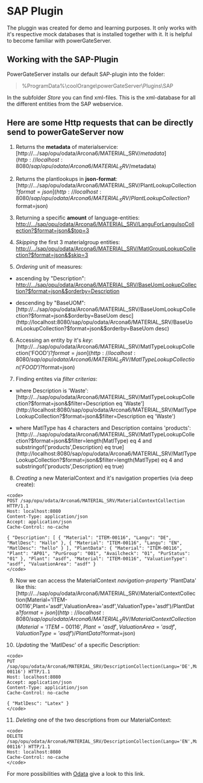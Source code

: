 # SAP Plugin

The pluggin was created for demo and learning purposes. It only works with it's respective mock databases that is installed together with it.
It is helpful to become familiar with powerGateServer.

## Working with the SAP-Plugin

PowerGateServer installs our default SAP-plugin into the folder:
> %ProgramData%\coolOrange\powerGateServer\Plugins\SAP

In the subfolder *Store* you can find xml-files. This is the xml-database for all the different entities from the SAP webservice.

## Here are some Http requests that can be directly send to powerGateServer now

1. Returns the **metadata** of materialservice: 
[http://.../sap/opu/odata/Arcona6/MATERIAL_SRV/$metadata](http://localhost:8080/sap/opu/odata/Arcona6/MATERIAL_SRV/$metadata)
 
2. Returns the plantlookups in **json-format**: 
[http://.../sap/opu/odata/Arcona6/MATERIAL_SRV/PlantLookupCollection?$format=json](http://localhost:8080/sap/opu/odata/Arcona6/MATERIAL_SRV/PlantLookupCollection?$format=json)
 
3. Returning a specific **amount** of language-entities: 
[http://.../sap/opu/odata/Arcona6/MATERIAL_SRV/LanguForLanguIsoCollection?$format=json&$top=3](http://localhost:8080/sap/opu/odata/Arcona6/MATERIAL_SRV/LanguForLanguIsoCollection?$format=json&$top=3)
 
4. *Skipping* the first 3 materialgroup entities: 
[http://.../sap/opu/odata/Arcona6/MATERIAL_SRV/MatlGroupLookupCollection?$format=json&$skip=3](http://localhost:8080/sap/opu/odata/Arcona6/MATERIAL_SRV/MatlGroupLookupCollection?$format=json&$skip=3)
 
5. *Ordering* unit of measures: 
  - ascending by "Description": 
[http://.../sap/opu/odata/Arcona6/MATERIAL_SRV/BaseUomLookupCollection?$format=json&$orderby=Description](http://localhost:8080/sap/opu/odata/Arcona6/MATERIAL_SRV/BaseUomLookupCollection?$format=json&$orderby=Description)

  - descending by "BaseUOM": 
[http://.../sap/opu/odata/Arcona6/MATERIAL_SRV/BaseUomLookupCollection?$format=json&$orderby=BaseUom desc](http://localhost:8080/sap/opu/odata/Arcona6/MATERIAL_SRV/BaseUomLookupCollection?$format=json&$orderby=BaseUom desc)
 
6. Accessing an entity by it's *key*: 
[http://.../sap/opu/odata/Arcona6/MATERIAL_SRV/MatlTypeLookupCollection('FOOD')?$format=json](http://localhost:8080/sap/opu/odata/Arcona6/MATERIAL_SRV/MatlTypeLookupCollection('FOOD')?$format=json)
 
7. Finding entites via *filter criterias*: 
  - where Description is 'Waste': 
[http://.../sap/opu/odata/Arcona6/MATERIAL_SRV/MatlTypeLookupCollection?$format=json&$filter=Description eq 'Waste'](http://localhost:8080/sap/opu/odata/Arcona6/MATERIAL_SRV/MatlTypeLookupCollection?$format=json&$filter=Description eq 'Waste')

  - where MatlType has 4 characters and Description contains 'products': 
[http://.../sap/opu/odata/Arcona6/MATERIAL_SRV/MatlTypeLookupCollection?$format=json&$filter=length(MatlType) eq 4 and substringof('products',Description) eq true](http://localhost:8080/sap/opu/odata/Arcona6/MATERIAL_SRV/MatlTypeLookupCollection?$format=json&$filter=length(MatlType) eq 4 and substringof('products',Description) eq true)
 
8. *Creating* a new MaterialContext and it's navigation properties (via deep create):
  ```
<code>
POST /sap/opu/odata/Arcona6/MATERIAL_SRV/MaterialContextCollection HTTP/1.1
Host: localhost:8080
Content-Type: application/json
Accept: application/json
Cache-Control: no-cache
 
{ "Description": [ { "Material": "ITEM-00116", "Langu": "DE", "MatlDesc": "Hallo" }, { "Material": "ITEM-00116", "Langu": "EN", "MatlDesc": "hello" } ], "PlantData": { "Material": "ITEM-00116", "Plant": "AP01", "PurGroup": "001", "Availcheck": "01", "PurStatus": "01" }, "Plant": "asdf", "Material": "ITEM-00116", "ValuationType": "asdf", "ValuationArea": "asdf" }
</code>
  ```
9. Now we can access the MaterialContext *navigation-property* 'PlantData' like this: 
[http://.../sap/opu/odata/Arcona6/MATERIAL_SRV/MaterialContextCollection(Material='ITEM-00116',Plant='asdf',ValuationArea='asdf',ValuationType='asdf')/PlantData?$format=json](http://localhost:8080/sap/opu/odata/Arcona6/MATERIAL_SRV/MaterialContextCollection(Material='ITEM-00116',Plant='asdf',ValuationArea='asdf',ValuationType='asdf')/PlantData?$format=json)
 
10. *Updating* the 'MatlDesc' of a specific Description:
  ```
<code>
PUT /sap/opu/odata/Arcona6/MATERIAL_SRV/DescriptionCollection(Langu='DE',Material='ITEM-00116') HTTP/1.1
Host: localhost:8080
Accept: application/json
Content-Type: application/json
Cache-Control: no-cache
 
{ "MatlDesc": "Latex" }
</code>
  ```
11. *Deleting* one of the two descriptions from our MaterialContext:

  ```
<code>
DELETE /sap/opu/odata/Arcona6/MATERIAL_SRV/DescriptionCollection(Langu='EN',Material='ITEM-00116') HTTP/1.1
Host: localhost:8080
Cache-Control: no-cache
</code>
  ```

For more possibilities with [Odata](http://www.odata.org/documentation/odata-version-2-0/uri-conventions/|Odata) give a look to this link.
